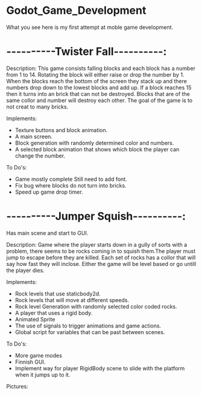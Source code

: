 # Godot_Game_Development
What you see here is my first attempt at moble game development.

# ----------Twister Fall----------:

Description: 
  This game consists falling blocks and each block has a number from 1 to 14. Rotating the block will either raise
or drop the number by 1. When the blocks reach the bottom of the screen they stack up and there numbers drop down to the 
lowest blocks and add up. If a block reaches 15 then it turns into an brick that can not be destroyed. Blocks that are 
of the same collor and number will destroy each other. The goal of the game is to not creat to many bricks.

Implements:
- Texture buttons and block animation.
- A main screen.
- Block generation with randomly determined color and numbers.
- A selected block animation that shows which block the player can change the number.

To Do's:
- Game mostly complete Still need to add font. 
- Fix bug where blocks do not turn into bricks.
- Speed up game drop timer.

# ----------Jumper Squish----------:
Has main scene and start to GUI.

Description:
  Game where the player starts down in a gully of sorts with a problem, there seems to be rocks coming in to squish them.The 
player must jump to escape before they are killed. Each set of rocks has a collor that will say how fast they will inclose. 
Either the game will be level based or go untill the player dies.

Implements:
- Rock levels that use staticbody2d.
- Rock levels that will move at different speeds.
- Rock level Generation with randomly selected color coded rocks.
- A player that uses a rigid body.
- Animated Sprite 
- The use of signals to trigger animations and game actions.
- Global script for variables that can be past between scenes.


To Do's:
- More game modes
- Finnish GUI.
- Implement way for player RigidBody scene to slide with the platform when it jumps up to it.

Pictures:
